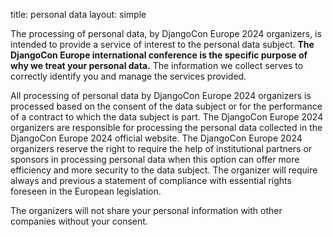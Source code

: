 title: personal data
layout: simple

The processing of personal data, by DjangoCon Europe 2024 organizers, is intended to provide a service of interest to the personal data subject. **The DjangoCon Europe international conference is the specific purpose of why we treat your personal data.** The information we collect serves to correctly identify you and manage the services provided.

All processing of personal data by DjangoCon Europe 2024 organizers is processed based on the consent of the data subject or for the performance of a contract to which the data subject is part. The DjangoCon Europe 2024 organizers are responsible for processing the personal data collected in the DjangoCon Europe 2024 official website. The DjangoCon Europe 2024 organizers reserve the right to require the help of institutional partners or sponsors in processing personal data when this option can offer more efficiency and more security to the data subject. The organizer will require always and previous a statement of compliance with essential rights foreseen in the European legislation.

The organizers will not share your personal information with other companies without your consent.
